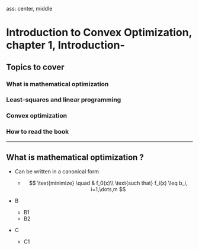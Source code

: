 ass: center, middle

# Introduction to Convex Optimization, chapter 1, Introduction-
## Topics to cover
### What is mathematical optimization
### Least-squares and linear programming
### Convex optimization
### How to read the book


---
## What is mathematical optimization ?
* Can be written in a canonical form
  * $$
      \text{minimize} \quad & f_0(x)\\
      \text{such that} f_i(x) \leq b_i, i=1,\dots,m
    $$

* B 

  * B1
  * B2

* C

  * C1
    
